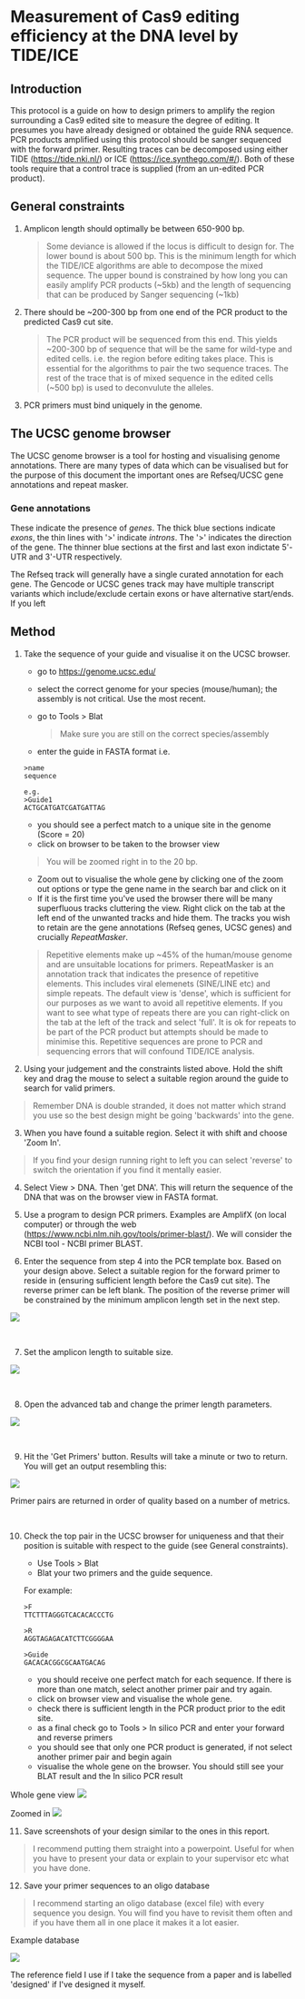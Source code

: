 # Measurement of Cas9 editing efficiency at the DNA level by TIDE/ICE

## Introduction
This protocol is a guide on how to design primers to amplify the region surrounding a Cas9 edited site to measure the degree of editing. It presumes you have already designed or obtained the guide RNA sequence. PCR products amplified using this protocol should be sanger sequenced with the forward primer. Resulting traces can be decomposed using either TIDE (https://tide.nki.nl/) or ICE (https://ice.synthego.com/#/). Both of these tools require that a control trace is supplied (from an un-edited PCR product).

## General constraints

1. Amplicon length should optimally be between 650-900 bp. 

	>Some deviance is allowed if the locus is difficult to design for. The lower bound is about 500 bp. This is the minimum length for which the TIDE/ICE algorithms are able to decompose the mixed sequence. The upper bound is constrained by how long you can easily amplify PCR products (~5kb) and the length of sequencing that can be produced by Sanger sequencing (~1kb)

2. There should be ~200-300 bp from one end of the PCR product to the predicted Cas9 cut site.

	>The PCR product will be sequenced from this end. This yields ~200-300 bp of sequence that will be the same for wild-type and edited cells. i.e. the region before editing takes place. This is essential for the algorithms to pair the two sequence traces. The rest of the trace that is of mixed sequence in the edited cells (~500 bp) is used to deconvulute the alleles.

3. PCR primers must bind uniquely in the genome.

## The UCSC genome browser
The UCSC genome browser is a tool for hosting and visualising genome annotations. There are many types of data which can be visualised but for the purpose of this document the important ones are Refseq/UCSC gene annotations and repeat masker.

### Gene annotations
These indicate the presence of *genes*. The thick blue sections indicate *exons*, the thin lines with '>' indicate *introns*. The '>' indicates the direction of the gene. The thinner blue sections at the first and last exon indictate 5'-UTR and 3'-UTR respectively.

The Refseq track will generally have a single curated annotation for each gene. The Gencode or UCSC genes track may have multiple transcript variants which include/exclude certain exons or have alternative start/ends. If you left

## Method

1. Take the sequence of your guide and visualise it on the UCSC browser.
	
	- go to https://genome.ucsc.edu/
	- select the correct genome for your species (mouse/human); the assembly is not critical. Use the most recent.
	- go to Tools > Blat

		>Make sure you are still on the correct species/assembly

	- enter the guide in FASTA format i.e.
	```
	>name
	sequence

	e.g.
	>Guide1
	ACTGCATGATCGATGATTAG
	```

	- you should see a perfect match to a unique site in the genome (Score = 20)
	- click on browser to be taken to the browser view

	>You will be zoomed right in to the 20 bp.

	- Zoom out to visualise the whole gene by clicking one of the zoom out options or type the gene name in the search bar and click on it
	- If it is the first time you've used the browser there will be many superfluous tracks cluttering the view. Right click on the tab at the left end of the unwanted tracks and hide them. The tracks you wish to retain are the gene annotations (Refseq genes, UCSC genes) and crucially *RepeatMasker*.

	>Repetitive elements make up ~45% of the human/mouse genome and are unsuitable locations for primers. RepeatMasker is an annotation track that indicates the presence of repetitive elements. This includes viral elemenets (SINE/LINE etc) and simple repeats. The default view is 'dense', which is sufficient for our purposes as we want to avoid all repetitive elements. If you want to see what type of repeats there are you can  right-click on the tab at the left of the track and select 'full'.  It is ok for repeats to be part of the PCR product but attempts should be made to minimise this. Repetitive sequences are prone to PCR and sequencing errors that will confound TIDE/ICE analysis. 

2. Using your judgement and the constraints listed above. Hold the shift key and drag the mouse to select a suitable region around the guide to search for valid primers.

>Remember DNA is double stranded, it does not matter which strand you use so the best design might be going 'backwards' into the gene.

3. When you have found a suitable region. Select it with shift and choose 'Zoom In'.

> If you find your design running right to left you can select 'reverse' to switch the orientation if you find it mentally easier.

4. Select View > DNA. Then 'get DNA'. This will return the sequence of the DNA that was on the browser view in FASTA format.

5. Use a program to design PCR primers. Examples are AmplifX (on local computer) or through the web (https://www.ncbi.nlm.nih.gov/tools/primer-blast/). We will consider the NCBI tool - NCBI primer BLAST.

6. Enter the sequence from step 4 into the PCR template box. Based on your design above. Select a suitable region for the forward primer to reside in (ensuring sufficient length before the Cas9 cut site). The reverse primer can be left blank. The position of the reverse primer will be constrained by the minimum amplicon length set in the next step.

![](./images/1.bmp)

<br />

7. Set the amplicon length to suitable size.

![](./images/2.bmp)

<br />

8. Open the advanced tab and change the primer length parameters.

![](./images/3.bmp)

<br />

9. Hit the 'Get Primers' button. Results will take a minute or two to return. You will get an output resembling this:

![](./images/4.bmp)

Primer pairs are returned in order of quality based on a number of metrics. 

<br />

10. Check the top pair in the UCSC browser for uniqueness and that their position is suitable with respect to the guide (see General constraints).
	- Use Tools > Blat
	- Blat your two primers and the guide sequence.

	For example:
	```
	>F
	TTCTTTAGGGTCACACACCCTG

	>R
	AGGTAGAGACATCTTCGGGGAA

	>Guide
	GACACACGGCGCAATGACAG
	```

	- you should receive one perfect match for each sequence. If there is more than one match, select another primer pair and try again. 
	- click on browser view and visualise the whole gene. 
	- check there is sufficient length in the PCR product prior to the edit site.
	- as a final check go to Tools > In silico PCR and enter your forward and reverse primers
	- you should see that only one PCR product is generated, if not select another primer pair and begin again
	- visualise the whole gene on the browser. You should still see your BLAT result and the In silico PCR result

Whole gene view
![](./images/5.bmp)

Zoomed in
![](./images/6.bmp)

11. Save screenshots of your design similar to the ones in this report. 
>I recommend putting them straight into a powerpoint. Useful for when you have to present your data or explain to your supervisor etc what you have done.

12. Save your primer sequences to an oligo database
> I recommend starting an oligo database (excel file) with every sequence you design. You will find you have to revisit them often and if you have them all in one place it makes it a lot easier. 

Example database

![](./images/7.bmp)

The reference field I use if I take the sequence from a paper and is labelled 'designed' if I've designed it myself.




	

	



